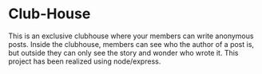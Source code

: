 # Club-House
This is  an exclusive clubhouse where your members can write anonymous posts. Inside the clubhouse, members can see who the author of a post is, but outside they can only see the story and wonder who wrote it. This project has been realized using node/express.
